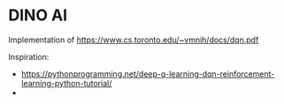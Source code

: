 # DINO AI

Implementation of 
https://www.cs.toronto.edu/~vmnih/docs/dqn.pdf


Inspiration: 
- https://pythonprogramming.net/deep-q-learning-dqn-reinforcement-learning-python-tutorial/
- 